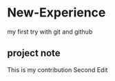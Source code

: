 # New-Experience
my first try with git and github


## project note

This is my contribution
Second Edit
